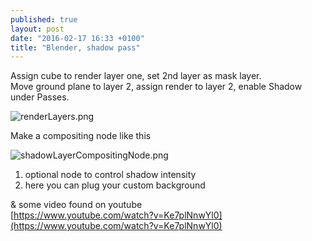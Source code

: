 ```yaml
---
published: true
layout: post
date: "2016-02-17 16:33 +0100"
title: "Blender, shadow pass"
---
```


Assign cube to render layer one, set 2nd layer as mask layer.  
Move ground plane to layer 2, assign render to layer 2, enable Shadow under Passes.

![renderLayers.png]({{site.baseurl}}/media/renderLayers.png)

Make a compositing node like this

![shadowLayerCompositingNode.png]({{site.baseurl}}/media/shadowLayerCompositingNode.png)

1. optional node to control shadow intensity 
2. here you can plug your custom background

& some video found on youtube  
[https://www.youtube.com/watch?v=Ke7plNnwYl0](https://www.youtube.com/watch?v=Ke7plNnwYl0)


